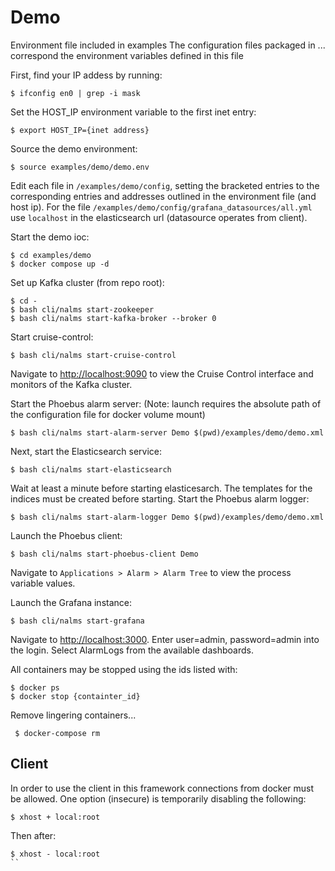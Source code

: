 # Demo

Environment file included in examples
The configuration files packaged in ... correspond the environment variables defined in this file

First, find your IP addess by running: 

```
$ ifconfig en0 | grep -i mask
```
Set the HOST_IP environment variable to the first inet entry:

```
$ export HOST_IP={inet address}
```

Source the demo environment:

```
$ source examples/demo/demo.env
```

Edit each file in `/examples/demo/config`, setting the bracketed entries to the corresponding entries and addresses outlined in the environment file (and host ip).  For the file `/examples/demo/config/grafana_datasources/all.yml` use `localhost` in the elasticsearch url (datasource operates from client).


Start the demo ioc:

```
$ cd examples/demo
$ docker compose up -d
```

Set up Kafka cluster (from repo root): 

```
$ cd - 
$ bash cli/nalms start-zookeeper 
$ bash cli/nalms start-kafka-broker --broker 0
```

Start cruise-control:
```
$ bash cli/nalms start-cruise-control
````
Navigate to [http://localhost:9090](http://localhost:9090) to view the Cruise Control interface and monitors of the Kafka cluster. 


Start the Phoebus alarm server: (Note: launch requires the absolute path of the configuration file for docker volume mount)


```
$ bash cli/nalms start-alarm-server Demo $(pwd)/examples/demo/demo.xml
```


Next, start the Elasticsearch service: 
```
$ bash cli/nalms start-elasticsearch
```

Wait at least a minute before starting elasticesarch. The templates for the indices must be created before starting. Start the Phoebus alarm logger:
```
$ bash cli/nalms start-alarm-logger Demo $(pwd)/examples/demo/demo.xml
```


Launch the Phoebus client:
```
$ bash cli/nalms start-phoebus-client Demo
```

Navigate to `Applications > Alarm > Alarm Tree` to view the process variable values. 

Launch the Grafana instance:
```
$ bash cli/nalms start-grafana
```

Navigate to [http://localhost:3000](http://localhost:3000). Enter user=admin, password=admin into the login. Select AlarmLogs from the available dashboards.


All containers may be stopped using the ids listed with:

```
$ docker ps
$ docker stop {containter_id}
```

Remove lingering containers...
```
 $ docker-compose rm
```

## Client

In order to use the client in this framework connections from docker must be allowed. One option (insecure) is temporarily disabling the following:

```
$ xhost + local:root
```

Then after:

```
$ xhost - local:root
``
